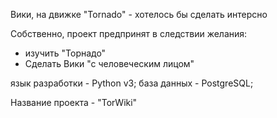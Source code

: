 Вики, на движке "Tornado" - хотелось бы сделать интерсно

Собственно, проект предпринят в следствии желания: 
- изучить "Торнадо" 
- Сделать Вики "с человеческим лицом"

язык разработки - Python v3;
база данных - PostgreSQL;

Название проекта - "TorWiki"

